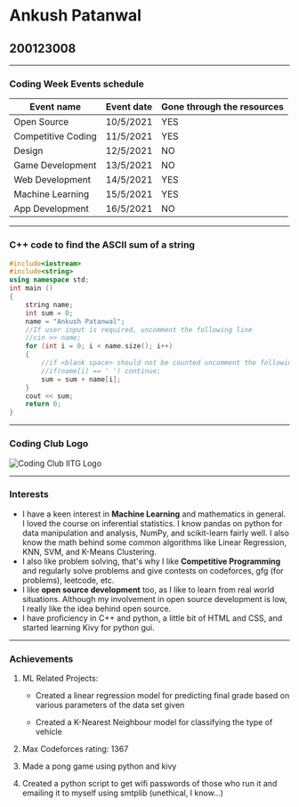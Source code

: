 # Ankush Patanwal

## 200123008

***

### Coding Week Events schedule

|Event name|Event date|Gone through the resources|
|---|---|---|
|Open Source|10/5/2021| YES|
|Competitive Coding|11/5/2021| YES|
|Design|12/5/2021| NO|
|Game Development|13/5/2021| NO|
|Web Development|14/5/2021| YES|
|Machine Learning|15/5/2021| YES|
|App Development|16/5/2021| NO|

***

### C++ code to find the ASCII sum of a string

```C++
#include<iostream>
#include<string>
using namespace std;
int main ()
{
    string name;
    int sum = 0; 
    name = "Ankush Patanwal";
    //If user input is required, uncomment the following line
    //cin >> name;
    for (int i = 0; i < name.size(); i++)
    {
        //if <blank space> should not be counted uncomment the following line
        //if(name[i] == ' ') continue;
        sum = sum + name[i];
    }
    cout << sum;
    return 0;
}
```

***

### Coding Club Logo

![Coding Club IITG Logo](https://raw.githubusercontent.com/codingiitg/open_source_submission/ac575773d74f787301de84e5c016bfd706690fa4/coding-club%20logo.png "Coding Club IITG Logo")

***

### Interests

- I have a keen interest in **Machine Learning** and mathematics in general. I loved the course on inferential statistics. I know pandas on python for data manipulation and analysis, NumPy, and scikit-learn fairly well. I also know the math behind some common algorithms like Linear Regression, KNN, SVM, and K-Means Clustering.  
- I also like problem solving, that's why I like **Competitive Programming** and regularly solve problems and give contests on codeforces, gfg (for problems), leetcode, etc.
- I like **open source development** too, as I like to learn from real world situations. Although my involvement in open source development is low, I really like the idea behind open source.  
- I have proficiency in C++ and python, a little bit of HTML and CSS, and started learning Kivy for python gui.  

***

### Achievements

1. ML Related Projects:  
   - Created a linear regression model for predicting final grade based on various parameters of the data set given  

   - Created a K-Nearest Neighbour model for classifying the type of vehicle  

2. Max Codeforces rating: 1367

3. Made a pong game using python and kivy  

4. Created a python script to get wifi passwords of those who run it and emailing it to myself using smtplib (unethical, I know...)
